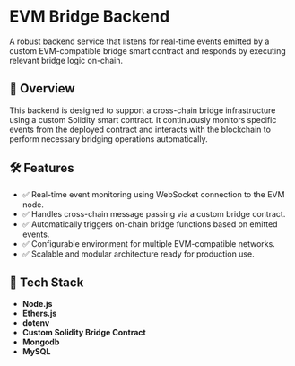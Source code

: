 # EVM Bridge Backend

A robust backend service that listens for real-time events emitted by a custom EVM-compatible bridge smart contract and responds by executing relevant bridge logic on-chain.

## 🔗 Overview

This backend is designed to support a cross-chain bridge infrastructure using a custom Solidity smart contract. It continuously monitors specific events from the deployed contract and interacts with the blockchain to perform necessary bridging operations automatically.

## 🛠 Features

- ✅ Real-time event monitoring using WebSocket connection to the EVM node.
- ✅ Handles cross-chain message passing via a custom bridge contract.
- ✅ Automatically triggers on-chain bridge functions based on emitted events.
- ✅ Configurable environment for multiple EVM-compatible networks.
- ✅ Scalable and modular architecture ready for production use.

## 🧱 Tech Stack

- **Node.js**
- **Ethers.js**
- **dotenv**
- **Custom Solidity Bridge Contract**
- **Mongodb**
- **MySQL**